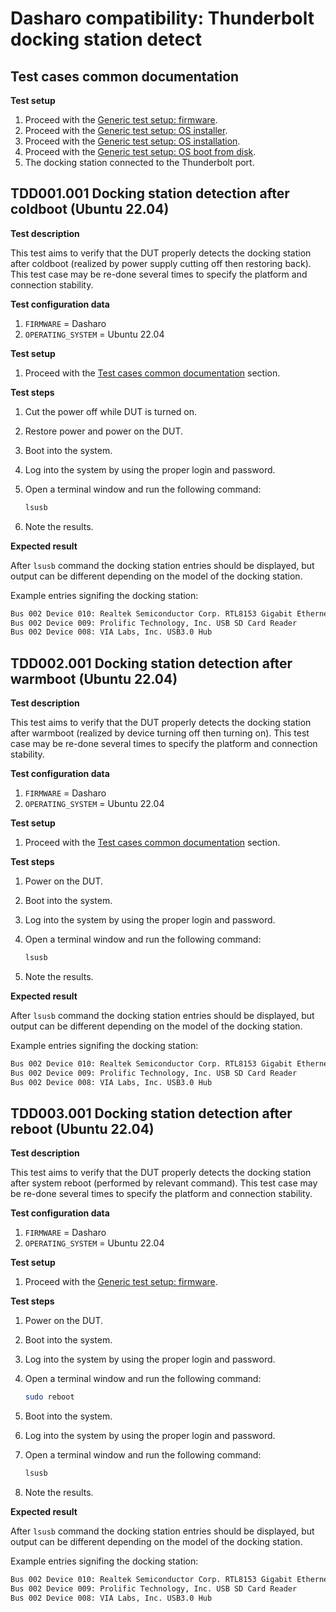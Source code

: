 # Dasharo compatibility: Thunderbolt docking station detect

## Test cases common documentation

**Test setup**

1. Proceed with the
    [Generic test setup: firmware](../../generic-test-setup/#firmware).
1. Proceed with the
    [Generic test setup: OS installer](../../generic-test-setup/#os-installer).
1. Proceed with the
    [Generic test setup: OS installation](../../generic-test-setup/#os-installation).
1. Proceed with the
    [Generic test setup: OS boot from disk](../../generic-test-setup/#os-boot-from-disk).
1. The docking station connected to the Thunderbolt port.

## TDD001.001 Docking station detection after coldboot (Ubuntu 22.04)

**Test description**

This test aims to verify that the DUT properly detects the docking station after
coldboot (realized by power supply cutting off then restoring back).
This test case may be re-done several times to specify the platform and
connection stability.

**Test configuration data**

1. `FIRMWARE` = Dasharo
1. `OPERATING_SYSTEM` = Ubuntu 22.04

**Test setup**

1. Proceed with the
    [Test cases common documentation](#test-cases-common-documentation) section.

**Test steps**

1. Cut the power off while DUT is turned on.
1. Restore power and power on the DUT.
1. Boot into the system.
1. Log into the system by using the proper login and password.
1. Open a terminal window and run the following command:

    ```bash
    lsusb
    ```

1. Note the results.

**Expected result**

After `lsusb` command the docking station entries should be displayed, but
output can be different depending on the model of the docking station.

Example entries signifing the docking station:

```bash
Bus 002 Device 010: Realtek Semiconductor Corp. RTL8153 Gigabit Ethernet Adapter
Bus 002 Device 009: Prolific Technology, Inc. USB SD Card Reader
Bus 002 Device 008: VIA Labs, Inc. USB3.0 Hub
```

## TDD002.001 Docking station detection after warmboot (Ubuntu 22.04)

**Test description**

This test aims to verify that the DUT properly detects the docking station
after warmboot (realized by device turning off then turning on). This test case
may be re-done several times to specify the platform and connection stability.

**Test configuration data**

1. `FIRMWARE` = Dasharo
1. `OPERATING_SYSTEM` = Ubuntu 22.04

**Test setup**

1. Proceed with the
    [Test cases common documentation](#test-cases-common-documentation) section.

**Test steps**

1. Power on the DUT.
1. Boot into the system.
1. Log into the system by using the proper login and password.
1. Open a terminal window and run the following command:

    ```bash
    lsusb
    ```

1. Note the results.

**Expected result**

After `lsusb` command the docking station entries should be displayed, but
output can be different depending on the model of the docking station.

Example entries signifing the docking station:

```bash
Bus 002 Device 010: Realtek Semiconductor Corp. RTL8153 Gigabit Ethernet Adapter
Bus 002 Device 009: Prolific Technology, Inc. USB SD Card Reader
Bus 002 Device 008: VIA Labs, Inc. USB3.0 Hub
```

## TDD003.001 Docking station detection after reboot (Ubuntu 22.04)

**Test description**

This test aims to verify that the DUT properly detects the docking station
after system reboot (performed by relevant command). This test case may be
re-done several times to specify the platform and connection stability.

**Test configuration data**

1. `FIRMWARE` = Dasharo
1. `OPERATING_SYSTEM` = Ubuntu 22.04

**Test setup**

1. Proceed with the
    [Generic test setup: firmware](../../generic-test-setup/#firmware).

**Test steps**

1. Power on the DUT.
1. Boot into the system.
1. Log into the system by using the proper login and password.
1. Open a terminal window and run the following command:

    ```bash
    sudo reboot
    ```

1. Boot into the system.
1. Log into the system by using the proper login and password.
1. Open a terminal window and run the following command:

    ```bash
    lsusb
    ```

1. Note the results.

**Expected result**

After `lsusb` command the docking station entries should be displayed, but
output can be different depending on the model of the docking station.

Example entries signifing the docking station:

```bash
Bus 002 Device 010: Realtek Semiconductor Corp. RTL8153 Gigabit Ethernet Adapter
Bus 002 Device 009: Prolific Technology, Inc. USB SD Card Reader
Bus 002 Device 008: VIA Labs, Inc. USB3.0 Hub
```

